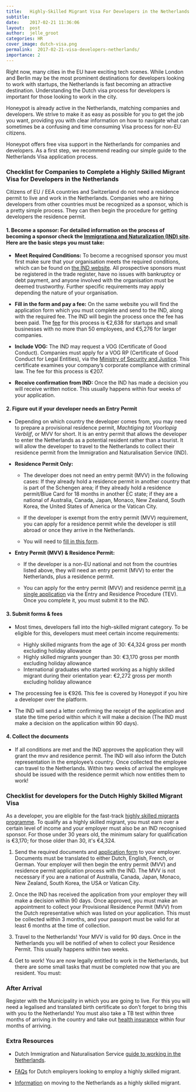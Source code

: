 ```yaml
---
title:   Highly-Skilled Migrant Visa For Developers in the Netherlands
subtitle: 
date:    2017-02-21 11:36:06
layout:  post
author:  jelle_groot
categories: HR
cover_image: dutch-visa.png
permalink:  2017-02-21-visa-developers-netherlands/
importance: 2
---
```


Right now, many cities in the EU have exciting tech scenes. While London and Berlin may be the most prominent destinations for developers looking to work with startups, the Netherlands is fast becoming an attractive destination. Understanding the Dutch visa process for developers is important for those looking to work in the city. 

<!--more--> 

Honeypot is already active in the Netherlands, matching companies and developers. We strive to make it as easy as possible for you to get the job you want, providing you with clear information on how to navigate what can sometimes be a confusing and time consuming Visa process for non-EU citizens.

Honeypot offers free visa support in the Netherlands for companies and developers. As a first step, we recommend reading our simple guide to the Netherlands Visa application process. 

### Checklist for Companies to Complete a Highly Skilled Migrant Visa for Developers in the Netherlands 

Citizens of EU / EEA countries and Switzerland do not need a residence permit to live and work in the Netherlands. Companies who are hiring developers from other countries must be recognized as a sponsor, which is a pretty simple process. They can then begin the procedure for getting developers the residence permit.

#### 1. Become a sponsor: For detailed information on the process of becoming a sponsor check the [Immigrationa and Naturalization (IND) site](https://ind.nl/en/Documents/3084.pdf). Here are the basic steps you must take:

* **Meet Required Conditions:** To become a recognised sponsor you must first make sure that your organisation meets the required conditions, which can be found on [the IND website](http://www.ind.nl). All prospective sponsors must be registered in the trade register, have no issues with bankruptcy or debt payment, and anyone involved with the organisation must be deemed trustworthy. Further specific requirements may apply depending the nature of your organisation. 

* **Fill in the form and pay a fee:** On the same website you will find the application form which you must complete and send to the IND, along with the required fee. The IND will begin the process once the fee has been paid. The [fee](https://ind.nl/en/Pages/Costs.aspx) for this process is €2,638 for startups and small businesses with no more than 50 employees, and €5,276 for larger companies. 

* **Include VOG:** The IND may request a VOG (Certificate of Good Conduct). Companies must apply for a VOG RP (Certificate of Good Conduct for Legal Entities), via the [Ministry of Security and Justice](https://www.justis.nl/producten/vog/vog-aanvragen/vog-rp-aanvragen/index.aspx). This certificate examines your company’s corporate compliance with criminal law. The fee for this process is €207.

* **Receive confirmation from IND:** Once the IND has made a decision you will receive written notice. This usually happens within four weeks of your application.

#### 2. Figure out if your developer needs an Entry Permit 

* Depending on which country the developer comes from, you may need to prepare a provisional residence permit, *Machtiging tot Voorlopig Verblijf*, or MVV for short. It is an entry permit that allows the developer to enter the Netherlands as a potential resident rather than a tourist. It will allow the developer to travel to the Netherlands to collect their residence permit from the Immigration and Naturalisation Service (IND).

* **Residence Permit Only:**

	* The developer does not need an entry permit (MVV) in the following cases: If they already hold a residence permit in another country that is part of the Schengen area; if they already hold a residence permit/Blue Card for 18 months in another EC state; if they are a national of Australia, Canada, Japan, Monaco, New Zealand, South Korea, the United States of America or the Vatican City.

	* If the developer is exempt from the entry permit (MVV) requirement, you can apply for a residence permit while the developer is still abroad or once they arrive in the Netherlands.

	* You will need to [fill in this form](https://ind.nl/en/forms/7510.pdf). 


* **Entry Permit (MVV) & Residence Permit:**

	* If the developer is a non-EU national and not from the countries listed above, they will need an entry permit (MVV) to enter the Netherlands, plus a residence permit. 

	* You can apply for the entry permit (MVV) and residence permit [in a single application](http://unitedkingdom.nlembassy.org/binaries/content/assets/postenweb/shared/bijlagen-schengen-carribische-visum/mvv-issue-form.pdf) via the Entry and Residence Procedure (TEV). Once you complete it, you must submit it to the IND. 


#### 3. Submit forms & fees

* Most times, developers fall into the high-skilled migrant category. To be eligible for this, developers must meet certain income requirements:
	* Highly skilled migrants from the age of 30: €4,324 gross per month excluding holiday allowance
	* Highly skilled migrants younger than 30: €3,170 gross per month excluding holiday allowance
	* International graduates who started working as a highly skilled migrant during their orientation year: €2,272 gross per month excluding holiday allowance

* The processing fee is €926. This fee is covered by Honeypot if you hire a developer over the platform. 

* The IND will send a letter confirming the receipt of the application and state the time period within which it will make a decision (The IND must make a decision on the application within 90 days).

#### 4. Collect the documents

* If all conditions are met and the IND approves the application they will grant the mvv and residence permit. The IND will also inform the Dutch representation in the employee’s country. Once collected the employee can travel to the Netherlands. Within two weeks of arrival the employee should be issued with the residence permit which now entitles them to work!


### Checklist for developers for the Dutch Highly Skilled Migrant Visa

As a developer, you are eligible for the fast-track [highly skilled migrants programme](http://www.expatica.com/nl/visas-and-permits/Dutch-residence-permit-for-highly-skilled-migrants_104381.html). To  qualify as a highly skilled migrant, you must earn over a certain level of income and your employer must also be an IND recognised sponsor. For those under 30 years old, the minimum salary for qualification  is  €3,170; for those older than 30, it's €4,324.

1. Send the required documents and [application form](http://www.the-netherlands.org/binaries/content/assets/postenweb/shared/bijlagen-schengen-carribische-visum/mvv-issue-form.pdf) to your employer. Documents must be translated to either Dutch, English, French, or German. Your employer will then begin the entry permit (MVV)  and residence permit application process with the IND. The MVV is not necessary if you are a national of Australia, Canada, Japan, Monaco, New Zealand, South Korea, the USA or Vatican City.

2. Once the IND has received the application from your employer they will make a decision within 90 days. Once approved, you must make an appointment to collect your Provisional Residence Permit (MVV) from the Dutch representative which was listed on your application. This must be collected within 3 months, and your passport must be valid for at least 6 months at the time of collection.

3. Travel to the Netherlands! Your MVV is valid for 90 days. Once in the Netherlands you will be notified of when to collect your Residence Permit. This usually happens within two weeks.

4. Get to work! You are now legally entitled to work in the Netherlands, but there are some small tasks that must be completed now that you are resident. You must:

### After Arrival

Register with the Municipality in which you are going to live. For this you will need a legalised and translated birth certificate so don’t forget to bring this with you to the Netherlands! You must also take a TB test within three months of arriving in the country and
take out [health insurance](https://www.government.nl/topics/health-insurance)  within four months of arriving. 

### Extra Resources

* Dutch Immigration and Naturalisation Service [guide to working in the Netherlands](https://ind.nl/en/Documents/3086.pdf).

* [FAQs](https://www.government.nl/topics/immigration/question-and-answer/hire-a-highly-skilled-migrant) for Dutch employers looking to employ a highly skilled migrant.

* [Information](https://ind.nl/en/work/Pages/Highly-skilled-migrant.aspx) on moving to the Netherlands as a highly skilled migrant. 
